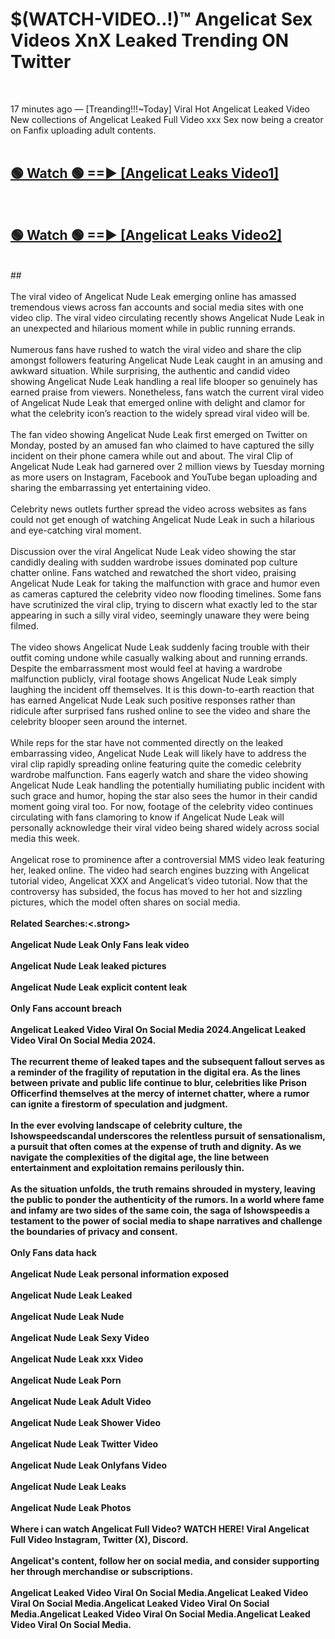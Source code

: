 # $(WATCH-VIDEO..!)™ Angelicat Sex Videos XnX Leaked Trending ON Twitter<br>
<br>

17 minutes ago — [Treanding!!!~Today] Viral Hot Angelicat Leaked Video New collections of Angelicat Leaked Full Video xxx Sex now being a creator on Fanfix uploading adult contents.
<br>
 <br>

##  <a href="https://best2vid.blogspot.com?title=Angelicat">🟢 Watch 🟢 ==► [Angelicat Leaks Video1]</a><br>
  <br>

##  <a href="https://best2vid.blogspot.com?title=Angelicat">🟢 Watch 🟢 ==► [Angelicat Leaks Video2]</a><br>
  <br>
  ##
  <br>
  <br>
The viral video of Angelicat Nude Leak emerging online has amassed tremendous views across fan accounts and social media sites with one video clip. The viral video circulating recently shows Angelicat Nude Leak in an unexpected and hilarious moment while in public running errands.
<br><br>
Numerous fans have rushed to watch the viral video and share the clip amongst followers featuring Angelicat Nude Leak caught in an amusing and awkward situation. While surprising, the authentic and candid video showing Angelicat Nude Leak handling a real life blooper so genuinely has earned praise from viewers. Nonetheless, fans watch the current viral video of Angelicat Nude Leak that emerged online with delight and clamor for what the celebrity icon’s reaction to the widely spread viral video will be.
<br><br>
The fan video showing Angelicat Nude Leak first emerged on Twitter on Monday, posted by an amused fan who claimed to have captured the silly incident on their phone camera while out and about. The viral Clip of Angelicat Nude Leak had garnered over 2 million views by Tuesday morning as more users on Instagram, Facebook and YouTube began uploading and sharing the embarrassing yet entertaining video.
<br><br>
Celebrity news outlets further spread the video across websites as fans could not get enough of watching Angelicat Nude Leak in such a hilarious and eye-catching viral moment.
<br><br>
Discussion over the viral Angelicat Nude Leak video showing the star candidly dealing with sudden wardrobe issues dominated pop culture chatter online. Fans watched and rewatched the short video, praising Angelicat Nude Leak for taking the malfunction with grace and humor even as cameras captured the celebrity video now flooding timelines. Some fans have scrutinized the viral clip, trying to discern what exactly led to the star appearing in such a silly viral video, seemingly unaware they were being filmed.
<br><br>
The video shows Angelicat Nude Leak suddenly facing trouble with their outfit coming undone while casually walking about and running errands. Despite the embarrassment most would feel at having a wardrobe malfunction publicly, viral footage shows Angelicat Nude Leak simply laughing the incident off themselves. It is this down-to-earth reaction that has earned Angelicat Nude Leak such positive responses rather than ridicule after surprised fans rushed online to see the video and share the celebrity blooper seen around the internet.
<br><br>
While reps for the star have not commented directly on the leaked embarrassing video, Angelicat Nude Leak will likely have to address the viral clip rapidly spreading online featuring quite the comedic celebrity wardrobe malfunction. Fans eagerly watch and share the video showing Angelicat Nude Leak handling the potentially humiliating public incident with such grace and humor, hoping the star also sees the humor in their candid moment going viral too. For now, footage of the celebrity video continues circulating with fans clamoring to know if Angelicat Nude Leak will personally acknowledge their viral video being shared widely across social media this week.
<br><br>
Angelicat rose to prominence after a controversial MMS video leak featuring her, leaked online. The video had search engines buzzing with Angelicat tutorial video, Angelicat XXX and Angelicat’s video tutorial. Now that the controversy has subsided, the focus has moved to her hot and sizzling pictures, which the model often shares on social media.
<br><br>
<strong>Related Searches:<.strong>
<br><br>
Angelicat Nude Leak Only Fans leak video
<br><br>
Angelicat Nude Leak leaked pictures
<br><br>
Angelicat Nude Leak explicit content leak
<br><br>
Only Fans account breach
<br><br>
Angelicat Leaked Video Viral On Social Media 2024.Angelicat Leaked Video Viral On Social Media 2024.
<br><br>
The recurrent theme of leaked tapes and the subsequent fallout serves as a reminder of the fragility of reputation in the digital era. As the lines between private and public life continue to blur, celebrities like Prison Officerfind themselves at the mercy of internet chatter, where a rumor can ignite a firestorm of speculation and judgment.
<br><br>
In the ever evolving landscape of celebrity culture, the Ishowspeedscandal underscores the relentless pursuit of sensationalism, a pursuit that often comes at the expense of truth and dignity. As we navigate the complexities of the digital age, the line between entertainment and exploitation remains perilously thin.
<br><br>
As the situation unfolds, the truth remains shrouded in mystery, leaving the public to ponder the authenticity of the rumors. In a world where fame and infamy are two sides of the same coin, the saga of Ishowspeedis a testament to the power of social media to shape narratives and challenge the boundaries of privacy and consent.
<br><br>
Only Fans data hack
<br><br>
Angelicat Nude Leak personal information exposed
<br><br>
Angelicat Nude Leak Leaked
<br><br>
Angelicat Nude Leak Nude
<br><br>
Angelicat Nude Leak Sexy Video
<br><br>
Angelicat Nude Leak xxx Video
<br><br>
Angelicat Nude Leak Porn
<br><br>
Angelicat Nude Leak Adult Video
<br><br>
Angelicat Nude Leak Shower Video
<br><br>
Angelicat Nude Leak Twitter Video
<br><br>
Angelicat Nude Leak Onlyfans Video
<br><br>
Angelicat Nude Leak Leaks
<br><br>
Angelicat Nude Leak Photos
<br><br>
Where i can watch Angelicat Full Video? WATCH HERE! Viral Angelicat Full Video Instagram, Twitter (X), Discord.
<br><br>
Angelicat's content, follow her on social media, and consider supporting her through merchandise or subscriptions.
<br><br>
Angelicat Leaked Video Viral On Social Media.Angelicat Leaked Video Viral On Social Media.Angelicat Leaked Video Viral On Social Media.Angelicat Leaked Video Viral On Social Media.Angelicat Leaked Video Viral On Social Media.